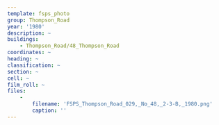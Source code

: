 ```yaml
---
template: fsps_photo
group: Thompson_Road
year: '1980'
description: ~
buildings:
    - Thompson_Road/48_Thompson_Road
coordinates: ~
heading: ~
classification: ~
section: ~
cell: ~
film_roll: ~
files:
    -
        filename: 'FSPS_Thompson_Road_029,_No_48,_2-3-B,_1980.png'
        caption: ''
---
```

